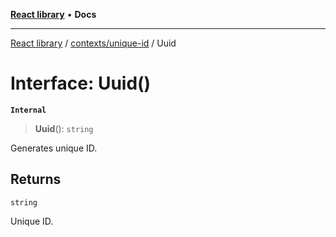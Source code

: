 [**React library**](../../../index.md) • **Docs**

***

[React library](../../../modules.md) / [contexts/unique-id](../index.md) / Uuid

# Interface: Uuid()

**`Internal`**

> **Uuid**(): `string`

Generates unique ID.

## Returns

`string`

Unique ID.
